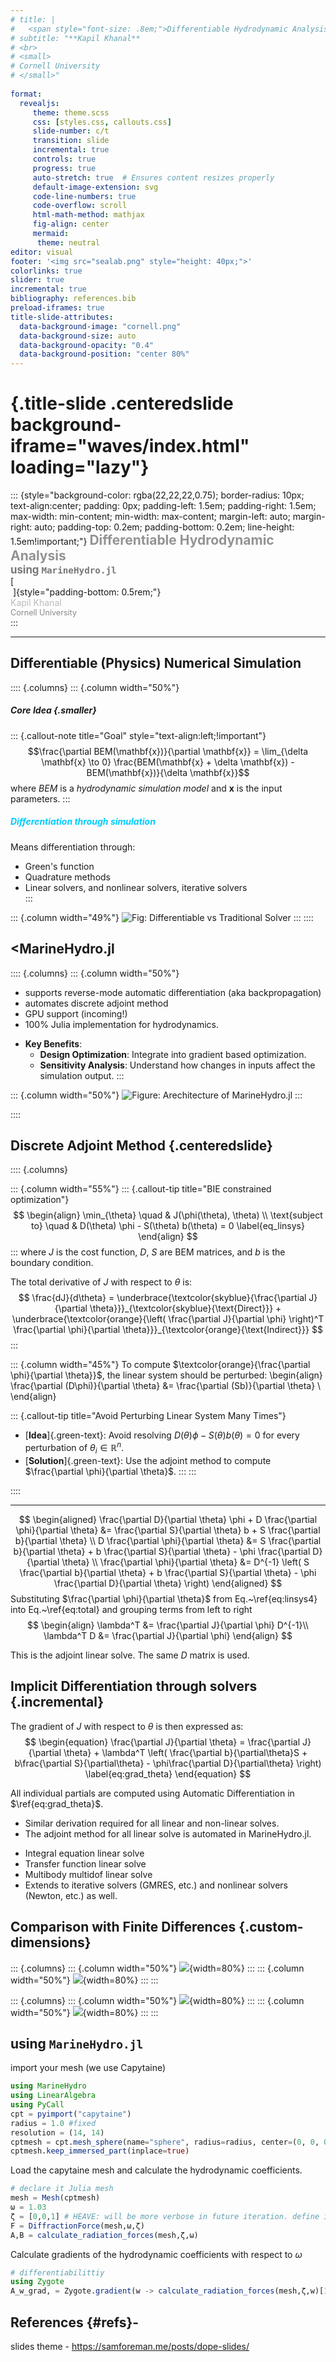 ```yaml
---
# title: |
#   <span style="font-size: .8em;">Differentiable Hydrodynamic Analysis using MarineHydro.jl</span>
# subtitle: "**Kapil Khanal**  
# <br>  
# <small>  
# Cornell University    
# </small>"
  
format: 
  revealjs:
     theme: theme.scss
     css: [styles.css, callouts.css]
     slide-number: c/t
     transition: slide
     incremental: true
     controls: true
     progress: true
     auto-stretch: true  # Ensures content resizes properly
     default-image-extension: svg
     code-line-numbers: true
     code-overflow: scroll
     html-math-method: mathjax
     fig-align: center
     mermaid:
      theme: neutral
editor: visual
footer: '<img src="sealab.png" style="height: 40px;">'
colorlinks: true
slider: true
incremental: true
bibliography: references.bib
preload-iframes: true
title-slide-attributes:
  data-background-image: "cornell.png"
  data-background-size: auto
  data-background-opacity: "0.4"
  data-background-position: "center 80%"
---
```


# {.title-slide .centeredslide background-iframe="waves/index.html" loading="lazy"}

::: {style="background-color: rgba(22,22,22,0.75); border-radius: 10px; text-align:center; padding: 0px; padding-left: 1.5em; padding-right: 1.5em; max-width: min-content; min-width: max-content; margin-left: auto; margin-right: auto; padding-top: 0.2em; padding-bottom: 0.2em; line-height: 1.5em!important;"}
<span style="color:#939393; font-size:1.5em; font-weight: bold;">Differentiable Hydrodynamic Analysis</span>  
<span style="color:#777777; font-size:1.2em; font-weight: bold;">using <code>MarineHydro.jl</code></span>  
[<br>&nbsp;]{style="padding-bottom: 0.5rem;"}  
<span style="color:#bbbbbb;">Kapil Khanal</span>  
<span style="color:#888888; font-size:0.9em;">Cornell University</span>  
:::

<!-- 
## **BEM Solver in Julia**

:::: {.columns}

::: {.column width="50%"}
#### **Key Features**
- Julia implementation for hydrodynamics.  
- Simplified & parallelizable (free surface) Green’s function [@LIANG201880].  
- First-order gradients via automatic differentiation.  
- GPU-ready influence matrix assembly.  
:::

::: {.column width="50%"}
![](AddedMass_Result.png){width=100%}
**Figure**: Non-dimensional added mass for a hemisphere.  
:::

::::   -->

---

## **Differentiable (Physics) Numerical Simulation**

:::: {.columns}
::: {.column width="50%"}
##### **Core Idea** {.smaller}

::: {.callout-note title="Goal" style="text-align:left;!important"}
$$\frac{\partial BEM(\mathbf{x})}{\partial \mathbf{x}} = \lim_{\delta \mathbf{x} \to 0} \frac{BEM(\mathbf{x} + \delta \mathbf{x}) - BEM(\mathbf{x})}{\delta \mathbf{x}}$$
where $BEM$ is a *hydrodynamic simulation model* and $\mathbf{x}$ is the input parameters.
:::

##### <span style="color:#00CCFF;">Differentiation through simulation</span> 
Means differentiation through:  

- Green's function
- Quadrature methods  
- Linear solvers, and nonlinear solvers, iterative solvers  
:::

::: {.column width="49%"}
![Fig: Differentiable vs Traditional Solver](diffSolver.png)
:::
::::


## <MarineHydro.jl
:::: {.columns}
::: {.column width="50%"}
- supports reverse-mode automatic differentiation (aka backpropagation)
- automates discrete adjoint method 
- GPU support (incoming!)
- 100% Julia implementation for hydrodynamics.

*   **Key Benefits**:
    *   **Design Optimization**: Integrate into gradient based optimization.
    *   **Sensitivity Analysis**: Understand how changes in inputs affect the simulation output.
:::

::: {.column width="50%"}
![**Figure**: Arechitecture of MarineHydro.jl](MarineHydro.png)
:::

::::

## Discrete Adjoint Method {.centeredslide}

:::: {.columns}

::: {.column width="55%"}
::: {.callout-tip title="BIE constrained optimization"}
$$
\begin{align}
\min_{\theta} \quad & J(\phi(\theta), \theta) \\
\text{subject to} \quad & D(\theta) \phi - S(\theta) b(\theta) = 0 \label{eq_linsys}
\end{align}
$$
:::
<span class="smaller-font"> where $J$ is the cost function, $D$, $S$ are BEM matrices, and $b$ is the boundary condition.</span>

The total derivative of $J$ with respect to $\theta$ is:
$$
\frac{dJ}{d\theta} = 
\underbrace{\textcolor{skyblue}{\frac{\partial J}{\partial \theta}}}_{\textcolor{skyblue}{\text{Direct}}} + 
\underbrace{\textcolor{orange}{\left( \frac{\partial J}{\partial \phi} \right)^T \frac{\partial \phi}{\partial \theta}}}_{\textcolor{orange}{\text{Indirect}}}
$$
:::

::: {.column width="45%"}
To compute $\textcolor{orange}{\frac{\partial \phi}{\partial \theta}}$, the linear system should be perturbed:
\begin{align}
\frac{\partial (D\phi)}{\partial \theta} &= \frac{\partial (Sb)}{\partial \theta} \\
\end{align}

::: {.callout-tip title="Avoid Perturbing Linear System Many Times"}
- [**Idea**]{.green-text}: Avoid resolving $D(\theta) \phi - S(\theta) b(\theta) = 0$ for every perturbation of $\theta_i \in \mathbb{R}^n$.
- [**Solution**]{.green-text}: Use the adjoint method to compute $\frac{\partial \phi}{\partial \theta}$.
:::
:::


::::


---
$$
\begin{aligned}
\frac{\partial D}{\partial \theta} \phi + D \frac{\partial \phi}{\partial \theta} &= \frac{\partial S}{\partial \theta} b + S \frac{\partial b}{\partial \theta} \\
D \frac{\partial \phi}{\partial \theta} &= S \frac{\partial b}{\partial \theta} + b \frac{\partial S}{\partial \theta} - \phi \frac{\partial D}{\partial \theta} \\
\frac{\partial \phi}{\partial \theta} &= D^{-1} \left( S \frac{\partial b}{\partial \theta} + b \frac{\partial S}{\partial \theta} - \phi \frac{\partial D}{\partial \theta} \right)
\end{aligned}
$$
Substituting $\frac{\partial \phi}{\partial \theta}$ from Eq.~\ref{eq:linsys4} into Eq.~\ref{eq:total} and grouping terms from left to right
$$
\begin{align}
     \lambda^T  &= \frac{\partial J}{\partial \phi}  D^{-1}\\
      \lambda^T D  &= \frac{\partial J}{\partial \phi}
\end{align}
$$

This is the adjoint linear solve. The same $D$ matrix is used.

## Implicit Differentiation through solvers {.incremental}

The gradient of $J$ with respect to $\theta$ is then expressed as: 
$$
\begin{equation}
\frac{\partial J}{\partial \theta} = \frac{\partial J}{\partial \theta} +  \lambda^T \left( \frac{\partial b}{\partial\theta}S + b\frac{\partial S}{\partial\theta} -  \phi\frac{\partial D}{\partial\theta} \right)
\label{eq:grad_theta}
\end{equation}
$$

All individual partials are computed using Automatic Differentiation in $\ref{eq:grad_theta}$. 


- Similar derivation required for all linear and non-linear solves.
- The adjoint method for all linear solve is automated in MarineHydro.jl.

* Integral equation linear solve
* Transfer function linear solve
* Multibody multidof linear solve
* Extends to iterative solvers (GMRES, etc.) and nonlinear solvers (Newton, etc.) as well.


## Comparison with Finite Differences {.custom-dimensions}
::: {.columns}
::: {.column width="50%"}
![](fd_ad_A_w.png){width=80%}
:::
::: {.column width="50%"}
![](FD_AD_B_omega.png){width=80%}
:::
:::

::: {.columns}
::: {.column width="50%"}
![](fd_ad_dmping_radius.png){width=80%}
:::
::: {.column width="50%"}
![](analytical_ad_fd.png){width=80%}
:::
:::

## using <code>MarineHydro.jl</code>

import your mesh (we use Capytaine)
```julia
using MarineHydro
using LinearAlgebra 
using PyCall
cpt = pyimport("capytaine")
radius = 1.0 #fixed
resolution = (14, 14)
cptmesh = cpt.mesh_sphere(name="sphere", radius=radius, center=(0, 0, 0), resolution=resolution) 
cptmesh.keep_immersed_part(inplace=true)
```

Load the capytaine mesh and calculate the hydrodynamic coefficients.  
```julia
# declare it Julia mesh
mesh = Mesh(cptmesh)  
ω = 1.03
ζ = [0,0,1] # HEAVE: will be more verbose in future iteration. define it again even if defined in Capytaine.
F = DiffractionForce(mesh,ω,ζ)
A,B = calculate_radiation_forces(mesh,ζ,ω)
```
Calculate gradients of the hydrodynamic coefficients with respect to $\omega$
```julia
# differentiabilittiy 
using Zygote
A_w_grad, = Zygote.gradient(w -> calculate_radiation_forces(mesh,ζ,w)[1],ω)
```


## **References** {#refs}- 
slides theme - https://samforeman.me/posts/dope-slides/
